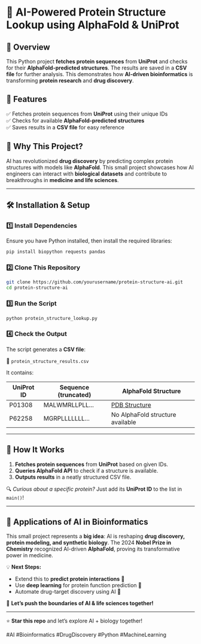# 🧬 AI-Powered Protein Structure Lookup using AlphaFold & UniProt  

## 🔬 Overview  
This Python project **fetches protein sequences** from **UniProt** and checks for their **AlphaFold-predicted structures**. The results are saved in a **CSV file** for further analysis. This demonstrates how **AI-driven bioinformatics** is transforming **protein research** and **drug discovery**.  

## 🚀 Features  
✅ Fetches protein sequences from **UniProt** using their unique IDs  
✅ Checks for available **AlphaFold-predicted structures**  
✅ Saves results in a **CSV file** for easy reference  

## 📌 Why This Project?  
AI has revolutionized **drug discovery** by predicting complex protein structures with models like **AlphaFold**. This small project showcases how AI engineers can interact with **biological datasets** and contribute to breakthroughs in **medicine and life sciences**.  

---

## 🛠 Installation & Setup  

### 1️⃣ Install Dependencies  
Ensure you have Python installed, then install the required libraries:  

```bash
pip install biopython requests pandas
```

### 2️⃣ Clone This Repository  
```bash
git clone https://github.com/yourusername/protein-structure-ai.git
cd protein-structure-ai
```

### 3️⃣ Run the Script  
```bash
python protein_structure_lookup.py
```

### 4️⃣ Check the Output  
The script generates a **CSV file**:  

📂 `protein_structure_results.csv`  

It contains:  

| UniProt ID | Sequence (truncated) | AlphaFold Structure |
|------------|----------------------|----------------------|
| P01308     | MALWMRLLPLL...        | [PDB Structure](https://alphafold.ebi.ac.uk/) |
| P62258     | MGRPLLLLLLL...        | No AlphaFold structure available |

---

## 📖 How It Works  
1. **Fetches protein sequences** from **UniProt** based on given IDs.  
2. **Queries AlphaFold API** to check if a structure is available.  
3. **Outputs results** in a neatly structured CSV file.  

🔍 *Curious about a specific protein?* Just add its **UniProt ID** to the list in `main()`!  

---

## 🎯 Applications of AI in Bioinformatics  
This small project represents a **big idea**: AI is reshaping **drug discovery, protein modeling, and synthetic biology**. The 2024 **Nobel Prize in Chemistry** recognized AI-driven **AlphaFold**, proving its transformative power in medicine.  

💡 **Next Steps:**  
- Extend this to **predict protein interactions** 🧪  
- Use **deep learning** for protein function prediction 🤖  
- Automate drug-target discovery using AI 💊  

🚀 **Let’s push the boundaries of AI & life sciences together!**  

---
⭐ **Star this repo** and let’s explore AI + biology together!  

#AI #Bioinformatics #DrugDiscovery #Python #MachineLearning  
